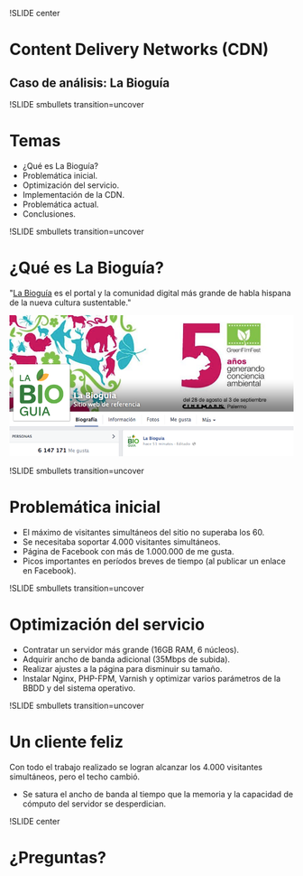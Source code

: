 !SLIDE center
# Content Delivery Networks (CDN) #
## Caso de análisis: La Bioguía ##


!SLIDE smbullets transition=uncover
# Temas
* ¿Qué es La Bioguía?
* Problemática inicial.
* Optimización del servicio.
* Implementación de la CDN.
* Problemática actual.
* Conclusiones.


!SLIDE smbullets transition=uncover
# ¿Qué es La Bioguía? #
"[La Bioguía](http://www.labioguia.com) es el portal y la comunidad digital más grande de habla hispana de
la nueva cultura sustentable."

![La Bioguía](bioguia-face.png)


!SLIDE smbullets transition=uncover
# Problemática inicial

* El máximo de visitantes simultáneos del sitio no superaba los 60.
* Se necesitaba soportar 4.000 visitantes simultáneos.
* Página de Facebook con más de 1.000.000 de me gusta.
* Picos importantes en períodos breves de tiempo (al publicar un enlace en
  Facebook).


!SLIDE smbullets transition=uncover
# Optimización del servicio

* Contratar un servidor más grande (16GB RAM, 6 núcleos).
* Adquirir ancho de banda adicional (35Mbps de subida).
* Realizar ajustes a la página para disminuir su tamaño.
* Instalar Nginx, PHP-FPM, Varnish y optimizar varios parámetros de la BBDD y
  del sistema operativo.


!SLIDE smbullets transition=uncover
# Un cliente feliz

Con todo el trabajo realizado se logran alcanzar los 4.000 visitantes
simultáneos, pero el techo cambió.

* Se satura el ancho de banda al tiempo que la memoria y la capacidad de cómputo
  del servidor se desperdician.


!SLIDE center
# ¿Preguntas? #

